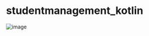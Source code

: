 ﻿# studentmanagement_kotlin
![image](https://github.com/zouarimootez/studentmanagement_kotlin/assets/156542101/c694fd62-19d3-4984-9fdc-c6c77de79929)
